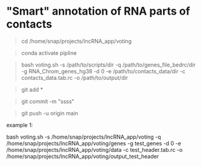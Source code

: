 # "Smart" annotation of RNA parts of contacts

>cd /home/snap/projects/lncRNA_app/voting

>conda activate pipline

>bash voting.sh -s /path/to/scripts/dir -q /path/to/genes_file_bedrc/dir -g RNA_Chrom_genes_hg38 -d 0 -e /path/to/contacts_data/dir -c contacts_data.tab.rc -o /path/to/output/dir

>git add *

>git commit -m "ssss"

>git push -u origin main

example 1:

bash voting.sh -s /home/snap/projects/lncRNA_app/voting -q /home/snap/projects/lncRNA_app/voting/genes -g test_genes -d 0 -e /home/snap/projects/lncRNA_app/voting/data -c test_header.tab.rc -o /home/snap/projects/lncRNA_app/voting/output_test_header



